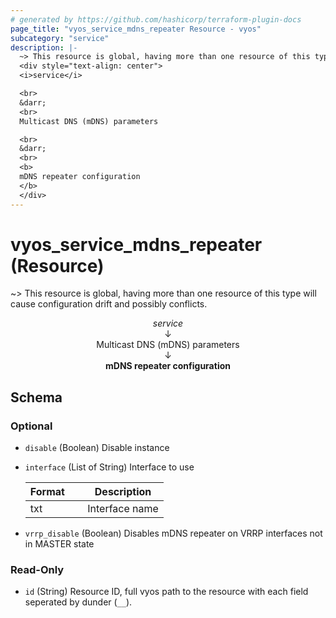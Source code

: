 ```yaml
---
# generated by https://github.com/hashicorp/terraform-plugin-docs
page_title: "vyos_service_mdns_repeater Resource - vyos"
subcategory: "service"
description: |-
  ~> This resource is global, having more than one resource of this type will cause configuration drift and possibly conflicts.
  <div style="text-align: center">
  <i>service</i>

  <br>
  &darr;
  <br>
  Multicast DNS (mDNS) parameters

  <br>
  &darr;
  <br>
  <b>
  mDNS repeater configuration
  </b>
  </div>
---
```


# vyos_service_mdns_repeater (Resource)

~> This resource is global, having more than one resource of this type will cause configuration drift and possibly conflicts.

<div style="text-align: center">
<i>service</i>

<br>
&darr;
<br>
Multicast DNS (mDNS) parameters

<br>
&darr;
<br>
<b>
mDNS repeater configuration
</b>
</div>



<!-- schema generated by tfplugindocs -->
## Schema

### Optional

- `disable` (Boolean) Disable instance
- `interface` (List of String) Interface to use

    |  Format &emsp; | Description  |
    |----------|---------------|
    |  txt  &emsp; |  Interface name  |
- `vrrp_disable` (Boolean) Disables mDNS repeater on VRRP interfaces not in MASTER state

### Read-Only

- `id` (String) Resource ID, full vyos path to the resource with each field seperated by dunder (`__`).
